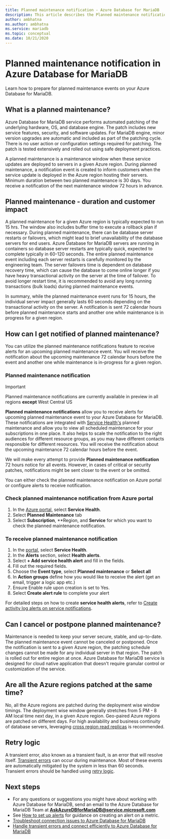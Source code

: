 ```yaml
---
title: Planned maintenance notification - Azure Database for MariaDB
description: This article describes the Planned maintenance notification feature in Azure Database for MariaDB
author: ambhatna
ms.author: ambhatna
ms.service: mariadb
ms.topic: conceptual
ms.date: 10/21/2020
---
```

# Planned maintenance notification in Azure Database for MariaDB

Learn how to prepare for planned maintenance events on your Azure Database for MariaDB.

## What is a planned maintenance?

Azure Database for MariaDB service performs automated patching of the underlying hardware, OS, and database engine. The patch includes new service features, security, and software updates. For MariaDB engine, minor version upgrades are automatic and included as part of the patching cycle. There is no user action or configuration settings required for patching. The patch is tested extensively and rolled out using safe deployment practices.

A planned maintenance is a maintenance window when these service updates are deployed to servers in a given Azure region. During planned maintenance, a notification event is created to inform customers when the service update is deployed in the Azure region hosting their servers. Minimum duration between two planned maintenance is 30 days. You receive a notification of the next maintenance window 72 hours in advance.

## Planned maintenance - duration and customer impact

A planned maintenance for a given Azure region is typically expected to run 15 hrs. The window also includes buffer time to execute a rollback plan if necessary. During planned maintenance, there can be database server restarts or failovers, which might lead to brief unavailability of the database servers for end users. Azure Database for MariaDB servers are running in containers so database server restarts are typically quick, expected to complete typically in 60-120 seconds. The entire planned maintenance event including each server restarts is carefully monitored by the engineering team. The server failovers time is dependent on database recovery time, which can cause the database to come online longer if you have heavy transactional activity on the server at the time of failover. To avoid longer restart time, it is recommended to avoid any long running transactions (bulk loads) during planned maintenance events.

In summary, while the planned maintenance event runs for 15 hours, the individual server impact generally lasts 60 seconds depending on the transactional activity on the server. A notification is sent 72 calendar hours before planned maintenance starts and another one while maintenance is in progress for a given region.

## How can I get notified of planned maintenance?

You can utilize the planned maintenance notifications feature to receive alerts for an upcoming planned maintenance event. You will receive the notification about the upcoming maintenance 72 calendar hours before the event and another one while maintenance is in-progress for a given region.

### Planned maintenance notification

> [!IMPORTANT]
> Planned maintenance notifications are currently available in preview in all regions **except** West Central US

**Planned maintenance notifications** allow you to receive alerts for upcoming planned maintenance event to your Azure Database for MariaDB. These notifications are integrated with [Service Health's](../service-health/overview.md) planned maintenance and allow you to view all scheduled maintenance for your subscriptions in one place. It also helps to scale the notification to the right audiences for different resource groups, as you may have different contacts responsible for different resources. You will receive the notification about the upcoming maintenance 72 calendar hours before the event.

We will make every attempt to provide **Planned maintenance notification** 72 hours notice for all events. However, in cases of critical or security patches, notifications might be sent closer to the event or be omitted.

You can either check the planned maintenance notification on Azure portal or configure alerts to receive notification. 

### Check planned maintenance notification from Azure portal

1. In the [Azure portal](https://portal.azure.com), select **Service Health**.
2. Select **Planned Maintenance** tab
3. Select **Subscription**, **Region, and **Service** for which you want to check the planned maintenance notification. 
   
### To receive planned maintenance notification

1. In the [portal](https://portal.azure.com), select **Service Health**.
2. In the **Alerts** section, select **Health alerts**.
3. Select **+ Add service health alert** and fill in the fields.
4. Fill out the required fields. 
5. Choose the **Event type**, select **Planned maintenance** or **Select all**
6. In **Action groups** define how you would like to receive the alert (get an email, trigger a logic app etc.)  
7. Ensure Enable rule upon creation is set to Yes.
8. Select **Create alert rule** to complete your alert

For detailed steps on how to create **service health alerts**, refer to [Create activity log alerts on service notifications](../service-health/alerts-activity-log-service-notifications.md).

## Can I cancel or postpone planned maintenance?

Maintenance is needed to keep your server secure, stable, and up-to-date. The planned maintenance event cannot be canceled or postponed. Once the notification is sent to a given Azure region, the patching schedule changes cannot be made for any individual server in that region. The patch is rolled out for entire region at once. Azure Database for MariaDB service is designed for cloud native application that doesn't require granular control or customization of the service.

## Are all the Azure regions patched at the same time?

No, all the Azure regions are patched during the deployment wise window timings. The deployment wise window generally stretches from 5 PM - 8 AM local time next day, in a given Azure region. Geo-paired Azure regions are patched on different days. For high availability and business continuity of database servers, leveraging [cross region read replicas](./concepts-read-replicas.md#cross-region-replication) is recommended.

## Retry logic

A transient error, also known as a transient fault, is an error that will resolve itself. [Transient errors](./concepts-connectivity.md#transient-errors) can occur during maintenance. Most of these events are automatically mitigated by the system in less than 60 seconds. Transient errors should be handled using [retry logic](./concepts-connectivity.md#handling-transient-errors).


## Next steps

- For any questions or suggestions you might have about working with Azure Database for MariaDB, send an email to the Azure Database for MariaDB Team at **AskAzureDBforMariaDB@service.microsoft.com**
- See [How to set up alerts](howto-alert-metric.md) for guidance on creating an alert on a metric.
- [Troubleshoot connection issues to Azure Database for MariaDB](howto-troubleshoot-common-connection-issues.md)
- [Handle transient errors and connect efficiently to Azure Database for MariaDB](concepts-connectivity.md)

